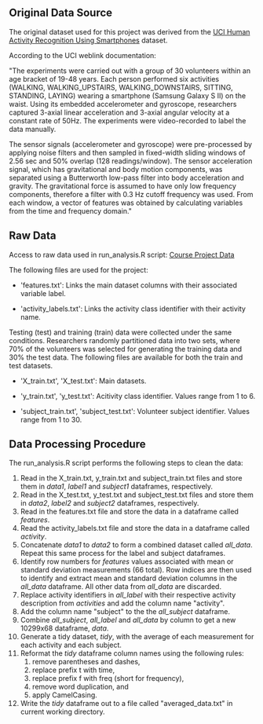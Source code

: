 ## Original Data Source
The original dataset used for this project was derived from the [UCI Human Activity Recognition Using Smartphones](http://archive.ics.uci.edu/ml/datasets/Human+Activity+Recognition+Using+Smartphones) dataset.

According to the UCI weblink documentation:

"The experiments were carried out with a group of 30 volunteers within an age bracket of 19-48 years. Each person performed six activities (WALKING, WALKING_UPSTAIRS, WALKING_DOWNSTAIRS, SITTING, STANDING, LAYING) wearing a smartphone (Samsung Galaxy S II) on the waist. Using its embedded accelerometer and gyroscope, researchers captured 3-axial linear acceleration and 3-axial angular velocity at a constant rate of 50Hz. The experiments were video-recorded to label the data manually. 

The sensor signals (accelerometer and gyroscope) were pre-processed by applying noise filters and then sampled in fixed-width sliding windows of 2.56 sec and 50% overlap (128 readings/window). The sensor acceleration signal, which has gravitational and body motion components, was separated using a Butterworth low-pass filter into body acceleration and gravity. The gravitational force is assumed to have only low frequency components, therefore a filter with 0.3 Hz cutoff frequency was used. From each window, a vector of features was obtained by calculating variables from the time and frequency domain."

## Raw Data 
Access to raw data used in run_analysis.R script: [Course Project Data](https://d396qusza40orc.cloudfront.net/getdata%2Fprojectfiles%2FUCI%20HAR%20Dataset.zip)

The following files are used for the project:

- 'features.txt': Links the main dataset columns with their associated variable label.

- 'activity_labels.txt': Links the activity class identifier with their activity name.

Testing (test) and training (train) data were collected under the same conditions. Researchers randomly partitioned data into two sets, where 70% of the volunteers was selected for generating the training data and 30% the test data. The following files are available for both the train and test datasets.

- 'X_train.txt', 'X_test.txt': Main datasets.

- 'y_train.txt', 'y_test.txt': Acitivity class identifier. Values range from 1 to 6.

- 'subject_train.txt', 'subject_test.txt': Volunteer subject identifier.  Values range from 1 to 30.

## Data Processing Procedure
The run_analysis.R script performs the following steps to clean the data:   
 1. Read in the X_train.txt, y_train.txt and subject_train.txt files and store them in *data1*, *label1* and *subject1* dataframes, respectively.       
 2. Read in the X_test.txt, y_test.txt and subject_test.txt files and store them in *data2*, *label2* and *subject2* dataframes, respectively.       
 3. Read in the features.txt file and store the data in a dataframe called *features*. 
 4. Read the activity_labels.txt file and store the data in a dataframe called *activity*.  
 5. Concatenate *data1* to *data2* to form a combined dataset called *all_data*. Repeat this same process for the label and subject dataframes.  
 6. Identify row numbers for *features* values associated with mean or standard deviation measurements (66 total). Row indices are then used to identify and extract mean and standard deviation columns in the *all_data* dataframe. All other data from *all_data* are discarded. 
 7. Replace activity identifiers in *all_label* with their respective activity description from *activities* and add the column name "activity".
 8. Add the column name "subject" to the the *all_subject* dataframe.
 9. Combine *all_subject*, *all_label* and *all_data* by column to get a new 10299x68 dataframe, *data*. 
 10. Generate a tidy dataset, *tidy*, with the average of each measurement for each activity and each subject. 
 11. Reformat the *tidy* dataframe column names using the following rules:
        1) remove parentheses and dashes,
        2) replace prefix t with time,
        3) replace prefix f with freq (short for frequency),
        4) remove word duplication, and
        5) apply CamelCasing.
 12. Write the *tidy* dataframe out to a file called "averaged_data.txt" in current working directory. 
